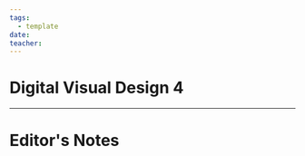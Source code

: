 ```yaml
---
tags:
  - template
date: 
teacher:
---
```

# Digital Visual Design 4

----------------------------------------------------------------
# Editor's Notes